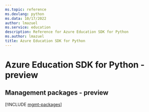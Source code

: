 ```yaml
---
ms.topic: reference
ms.devlang: python
ms.data: 10/17/2022
author: lmazuel
ms.service: education
description: Reference for Azure Education SDK for Python
ms.author: lmazuel
title: Azure Education SDK for Python
---
```

# Azure Education SDK for Python - preview

## Management packages - preview
[!INCLUDE [mgmt-packages](education-mgmt-index.md)]